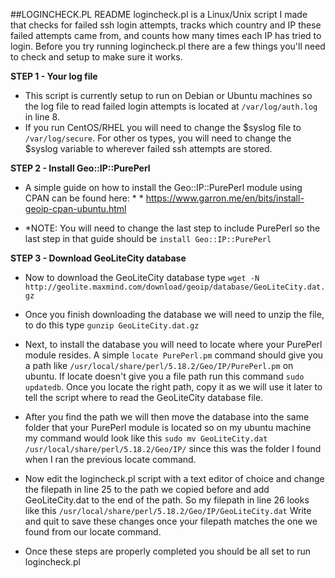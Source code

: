##LOGINCHECK.PL README
logincheck.pl is a Linux/Unix script I made that checks for failed ssh login attempts, tracks which country and IP these failed attempts came from, and counts how many times each IP has tried to login. Before you try running logincheck.pl there are a few things you'll need to check and setup to make sure it works. 

<b>STEP 1 - Your log file</b><br>
- This script is currently setup to run on Debian or Ubuntu machines so the log file to read failed login attempts is located at `/var/log/auth.log` in line 8. 
- If you run CentOS/RHEL you will need to change the $syslog file to `/var/log/secure`. For other os types, you will need to change the $syslog variable to wherever failed ssh attempts are stored.


<b>STEP 2 - Install Geo::IP::PurePerl</b><br>
- A simple guide on how to install the Geo::IP::PurePerl module using CPAN can be found here: * * https://www.garron.me/en/bits/install-geoip-cpan-ubuntu.html

* *NOTE: You will need to change the last step to include PurePerl so the last step in that guide should be `install Geo::IP::PurePerl` 


<b>STEP 3 - Download GeoLiteCity database</b><br>
- Now to download the GeoLiteCity database type `wget -N http://geolite.maxmind.com/download/geoip/database/GeoLiteCity.dat.gz`

- Once you finish downloading the database we will need to unzip the file, to do this type `gunzip GeoLiteCity.dat.gz`

- Next, to install the database you will need to locate where your PurePerl module resides. A simple `locate PurePerl.pm` command should give you a path like `/usr/local/share/perl/5.18.2/Geo/IP/PurePerl.pm`
on ubuntu. If locate doesn't give you a file path run this command `sudo updatedb`. Once you locate the right path, copy it as we will use it later to tell the script where to read the GeoLiteCity database file.

- After you find the path we will then move the database into the same folder that your PurePerl module is located so on my ubuntu machine my command would look like this `sudo mv GeoLiteCity.dat /usr/local/share/perl/5.18.2/Geo/IP/` since this was the folder I found when I ran the previous locate command.

- Now edit the logincheck.pl script with a text editor of choice and change the filepath in line 25 to the path we copied before and add GeoLiteCity.dat to the end of the path. So my filepath in line 26 looks like this `/usr/local/share/perl/5.18.2/Geo/IP/GeoLiteCity.dat` Write and quit to save these changes once your filepath matches the one we found from our locate command.

- Once these steps are properly completed you should be all set to run logincheck.pl
